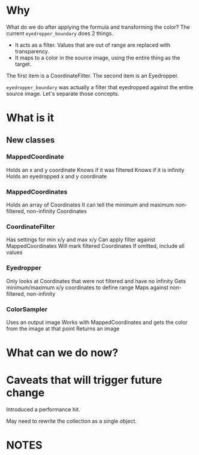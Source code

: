 # Why
What do we do after applying the formula and transforming the color?
The current `eyedropper_boundary` does 2 things.
- It acts as a filter. Values that are out of range are replaced with transparency.
- It maps to a color in the source image, using the entire thing as the target.

The first item is a CoordinateFilter.
The second item is an Eyedropper.

`eyedropper_boundary` was actually a filter that eyedropped against the entire source image. Let's separate those concepts.

# What is it
## New classes
### MappedCoordinate
Holds an x and y coordinate
Knows if it was filtered
Knows if it is infinity
Holds an eyedropped x and y coordinate

### MappedCoordinates
Holds an array of Coordinates
It can tell the minimum and maximum non-filtered, non-infinity Coordinates

### CoordinateFilter
Has settings for min x/y and max x/y
Can apply filter against MappedCoordinates
Will mark filtered Coordinates
If omitted, include all values

### Eyedropper
Only looks at Coordinates that were not filtered and have no infinity
Gets minimum/maximum x/y coordinates to define range
Maps against non-filtered, non-infinity

### ColorSampler
Uses an output image
Works with MappedCoordinates and gets the color from the image at that point
Returns an image

# What can we do now?

# Caveats that will trigger future change
Introduced a performance hit.

May need to rewrite the collection as a single object.

# NOTES
